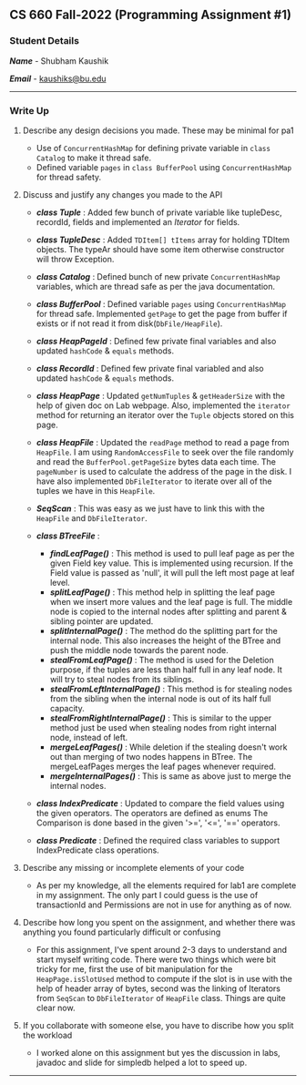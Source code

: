 ## **CS 660 Fall-2022 (Programming Assignment #1)**

### **Student Details**

_**Name**_ - Shubham Kaushik

_**Email**_ - kaushiks@bu.edu

---

### **Write Up**

1. Describe any design decisions you made. These may be minimal for pa1

    - Use of `ConcurrentHashMap` for defining private variable in `class Catalog` to make it thread safe.
    - Defined variable `pages` in `class BufferPool` using `ConcurrentHashMap` for thread safety.

2. Discuss and justify any changes you made to the API

    - _**class Tuple**_ : Added few bunch of private variable like tupleDesc, recordId, fields and implemented an _Iterator_ for fields.
    - _**class TupleDesc**_ : Added `TDItem[] tItems` array for holding TDItem objects. The typeAr should have some item otherwise constructor will throw Exception.
    - _**class Catalog**_ : Defined bunch of new private `ConcurrentHashMap` variables, which are thread safe as per the java documentation.
    - _**class BufferPool**_ : Defined variable `pages` using `ConcurrentHashMap` for thread safe. Implemented `getPage` to get the page from buffer if exists or if not read it from disk(`DbFile/HeapFile`).
    - _**class HeapPageId**_ : Defined few private final variables and also updated `hashCode` & `equals` methods.
    - _**class RecordId**_ : Defined few private final variabled and also updated `hashCode` & `equals` methods.
    - _**class HeapPage**_ : Updated `getNumTuples` & `getHeaderSize` with the help of given doc on Lab webpage. Also, implemented the `iterator` method for returning an iterator over the `Tuple` objects stored on this page.
    - _**class HeapFile**_ : Updated the `readPage` method to read a page from `HeapFile`. I am using `RandomAccessFile` to seek over the file randomly and read the `BufferPool.getPageSize` bytes data each time. The `pageNumber` is used to calculate the address of the page in the disk. I have also implemented `DbFileIterator` to iterate over all of the tuples we have in this `HeapFile`.
    - _**SeqScan**_ : This was easy as we just have to link this with the `HeapFile` and `DbFileIterator`.
   - _**class BTreeFile**_ :
      + _**findLeafPage()**_ : This method is used to pull leaf page as per the given Field key value. This is implemented
        using recursion. If the Field value is passed as 'null', it will pull the left most page at leaf level.
      + _**splitLeafPage()**_ : This method help in splitting the leaf page when we insert more values and the leaf page is full.
        The middle node is copied to the internal nodes after splitting and parent & sibling pointer are updated.
      + _**splitInternalPage()**_ : The method do the splitting part for the internal node. This also increases the height
        of the BTree and push the middle node towards the parent node.
      + _**stealFromLeafPage()**_ : The method is used for the Deletion purpose, if the tuples are less than half full in any leaf node.
        It will try to steal nodes from its siblings.
      + _**stealFromLeftInternalPage()**_ : This method is for stealing nodes from the sibling when the internal node
        is out of its half full capacity.
      + _**stealFromRightInternalPage()**_ : This is similar to the upper method just be used when stealing nodes from
        right internal node, instead of left.
      + _**mergeLeafPages()**_ : While deletion if the stealing doesn't work out than merging of two nodes happens in BTree.
        The mergeLeafPages merges the leaf pages whenever required.
      + _**mergeInternalPages()**_ : This is same as above just to merge the internal nodes.

   - _**class IndexPredicate**_ : Updated to compare the field values using the given operators. The operators are defined as enums
     The Comparison is done based in the given '>=', '<=', '==' operators.
   - _**class Predicate**_ : Defined the required class variables to support IndexPredicate class operations.

3. Describe any missing or incomplete elements of your code

    - As per my knowledge, all the elements required for lab1 are complete in my assignment. The only part I could guess is the use of transactionId and Permissions are not in use for anything as of now.

4. Describe how long you spent on the assignment, and whether there was anything you found particularly difficult or confusing

    - For this assignment, I've spent around 2-3 days to understand and start myself writing code. There were two things which were bit tricky for me, first the use of bit manipulation for the `HeapPage.isSlotUsed` method to compute if the slot is in use with the help of header array of bytes, second was the linking of Iterators from `SeqScan` to `DbFileIterator` of `HeapFile` class. Things are quite clear now.

5. If you collaborate with someone else, you have to discribe how you split the workload

    - I worked alone on this assignment but yes the discussion in labs, javadoc and slide for simpledb helped a lot to speed up.

---
